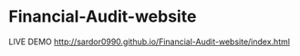 # Financial-Audit-website

LIVE DEMO 
http://sardor0990.github.io/Financial-Audit-website/index.html
